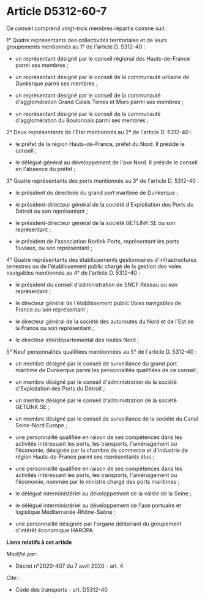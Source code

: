 # Article D5312-60-7

Ce conseil comprend vingt-trois membres répartis comme suit :

1° Quatre représentants des collectivités territoriales et de leurs groupements mentionnés au 1° de l'article D. 5312-40 :

- un représentant désigné par le conseil régional des Hauts-de-France parmi ses membres ;

- un représentant désigné par le conseil de la communauté urbaine de Dunkerque parmi ses membres ;

- un représentant désigné par le conseil de la communauté d'agglomération Grand Calais Terres et Mers parmi ses membres ;

- un représentant désigné par le conseil de la communauté d'agglomération du Boulonnais parmi ses membres ;

2° Deux représentants de l'Etat mentionnés au 2° de l'article D. 5312-40 :

- le préfet de la région Hauts-de-France, préfet du Nord. Il préside le conseil ;

- le délégué général au développement de l'axe Nord. Il préside le conseil en l'absence du préfet ;

3° Quatre représentants des ports mentionnés au 3° de l'article D. 5312-40 :

- le président du directoire du grand port maritime de Dunkerque ;

- le président-directeur général de la société d'Exploitation des Ports du Détroit ou son représentant ;

- le président-directeur général de la société GETLINK SE ou son représentant ;

- le président de l'association Norlink Ports, représentant les ports fluviaux, ou son représentant ;

4° Quatre représentants des établissements gestionnaires d'infrastructures terrestres ou de l'établissement public chargé de
la gestion des voies navigables mentionnés au 4° de l'article D. 5312-40 :

- le président du conseil d'administration de SNCF Réseau ou son représentant ;

- le directeur général de l'établissement public Voies navigables de France ou son représentant ;

- le directeur général de la société des autoroutes du Nord et de l'Est de la France ou son représentant ;

- le directeur interdépartemental des routes Nord ;

5° Neuf personnalités qualifiées mentionnées au 5° de l'article D. 5312-40 :

- un membre désigné par le conseil de surveillance du grand port maritime de Dunkerque parmi les personnalités qualifiées de
ce conseil ;

- un membre désigné par le conseil d'administration de la société d'Exploitation des Ports du Détroit ;

- un membre désigné par le conseil d'administration de la société GETLINK SE ;

- un membre désigné par le conseil de surveillance de la société du Canal Seine-Nord Europe ;

- une personnalité qualifiée en raison de ses compétences dans les activités intéressant les ports, les transports,
l'aménagement ou l'économie, désignée par la chambre de commerce et d'industrie de région Hauts-de-France parmi ses
représentants élus ;

- une personnalité qualifiée en raison de ses compétences dans les activités intéressant les ports, les transports,
l'aménagement ou l'économie, nommée par le ministre chargé des ports maritimes ;

- le délégué interministériel au développement de la vallée de la Seine ;

- le délégué interministériel au développement de l'axe portuaire et logistique Méditerranée-Rhône-Saône ;

- une personnalité désignée par l'organe délibérant du groupement d'intérêt économique HAROPA.

**Liens relatifs à cet article**

_Modifié par_:

  - Décret n°2020-407 du 7 avril 2020 - art. 4

_Cite_:

  - Code des transports - art. D5312-40
